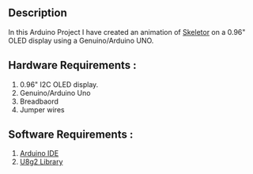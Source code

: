 ## Description
In this Arduino Project I have created an animation of [Skeletor](https://en.wikipedia.org/wiki/Skeletor) on a 0.96" OLED display using a Genuino/Arduino UNO.

## Hardware Requirements :
1. 0.96" I2C OLED display.
2. Genuino/Arduino Uno 
3. Breadbaord
4. Jumper wires

## Software Requirements : 
1. [Arduino IDE](https://www.arduino.cc/en/Main/Software)
2. [U8g2 Library](https://github.com/olikraus/u8g2)

